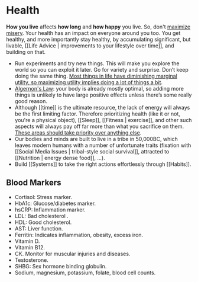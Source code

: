 # Health

**How you live** affects **how long** and **how happy** you live. So, don't [maximize misery](https://www.youtube.com/watch?v=LO1mTELoj6o). Your health has an impact on everyone around you too. You get healthy, and more importantly stay healthy, by accumulating significant, but livable, [[Life Advice | improvements to your lifestyle over time]], and building on that.

- Run experiments and try new things. This will make you explore the world so you can exploit it later. Go for variety and surprise. Don’t keep doing the same thing. [Most things in life have diminishing marginal utility, so maximizing utility implies doing a lot of things a bit](https://twitter.com/mattsclancy/status/1415470466047827968).
- [Algernon's Law](https://www.gwern.net/Drug-heuristics): your body is already mostly optimal, so adding more things is unlikely to have large positive effects unless there’s some really good reason.
- Although [[time]] is the ultimate resource, the lack of energy will always be the first limiting factor. Therefore prioritizing health (like it or not, you're a physical object), [[Sleep]], [[Fitness | exercise]], and other such aspects will always pay off far more than what you sacrifice on them. [These areas should take priority over anything else](https://www.lesswrong.com/posts/QTkij5fmPXPd7GD4Z/review-of-scott-adams-how-to-fail-at-almost-everything-and).
- Our bodies and minds are built to live in a tribe in 50,000BC, which leaves modern humans with a number of unfortunate traits (fixation with [[Social Media Issues | tribal-style social survival]], attracted to [[Nutrition | energy dense food]], ...).
- Build [[Systems]] to take the right actions effortlessly through [[Habits]].


## Blood Markers

- Cortisol: Stress marker.
- HbA1c: Glucose/diabetes marker.
- hsCRP: Inflammation marker.
- LDL: Bad cholesterol  .
- HDL: Good cholesterol.
- AST: Liver function.
- Ferritin: Indicates inflammation, obesity, excess iron.
- Vitamin D.
- Vitamin B12.
- CK. Monitor for muscular injuries and diseases.
- Testosterone.
- SHBG: Sex hormone binding globulin.
- Sodium, magnesium, potassium, folate, blood cell counts.
